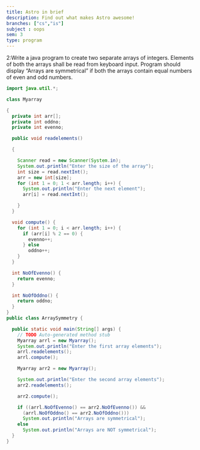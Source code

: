 ```yaml
---
title: Astro in brief
description: Find out what makes Astro awesome!
branches: ["cs","is"]
subject : oops
sem: 3
type: program
---
```



2:Write a java program to create two separate arrays of integers. Elements of both
the arrays shall be read from keyboard input. Program should display “Arrays are
symmetrical” if both the arrays contain equal numbers of even and odd numbers.


```java
import java.util.*;

class Myarray

{
  private int arr[];
  private int oddno;
  private int evenno;

  public void readelements()

  {

    Scanner read = new Scanner(System.in);
    System.out.println("Enter the size of the array");
    int size = read.nextInt();
    arr = new int[size];
    for (int 1 = 0; 1 < arr.length; i++) {
      System.out.println("Enter the next element");
      arr[i] = read.nextInt();

    }
  }

  void compute() {
    for (int 1 = 0; i < arr.length; i++) {
      if (arr[i] % 2 == 0) {
        evenno++;
      } else
        oddno++;
    }
  }

  int NoOfEvenno() {
    return evenno;
  }

  int NoOfOddno() {
    return oddno;
  }
}
public class ArraySymmetry {

  public static void main(String[] args) {
    // TODO Auto-generated method stub
    Myarray arrl = new Myarray();
    System.out.println("Enter the first array elements");
    arrl.readelements();
    arrl.compute();

    Myarray arr2 = new Myarray();

    System.out.println("Enter the second array elements");
    arr2.readelements();

    arr2.compute();

    if ((arrl.NoOfEvenno() == arr2.NoOfEvenno()) &&
      (arrl.NoOfOddno() == arr2.NoOfOddno()))
      System.out.println("Arrays are symmetrical");
    else
      System.out.println("Arrays are NOT symmetrical");
  }
}
```